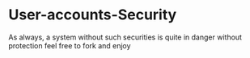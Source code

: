 # User-accounts-Security
As always, a system without such securities is quite in danger without protection feel free to fork and enjoy
